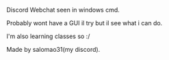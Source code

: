 Discord Webchat seen in windows cmd.

Probably wont have a GUI il try but il see what i can do.

I'm also learning classes so :/

Made by salomao31(my discord).
